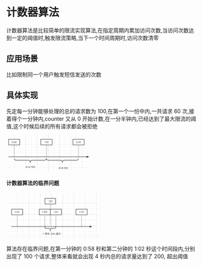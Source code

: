 # 计数器算法

计数器算法是比较简单的限流实现算法,在指定周期内累加访问次数,当访问次数达到一定的阈值时,触发限流策略,当下一个时间周期时,访问次数清零

## 应用场景

比如限制同一个用户触发短信发送的次数

## 具体实现

先定每一分钟能够处理的总的请求数为 100,在第一个一份中内,一共请求 60 次,接着得个一分钟内,counter 又从 0 开始计数,在一分半钟内,已经达到了最大限流的阈值,这个时候后续的所有请求都会被拒绝



 <img src="../../assets/image-20200621143912885.png" alt="image-20200621143912885" style="zoom: 50%;" />

#### 计数器算法的临界问题



<img src="../../assets/image-20200621144156363.png" alt="image-20200621144156363" style="zoom:50%;" />

算法存在临界问题,在第一分钟的 0:58 秒和第二分钟的 1:02 秒这个时间段内,分别出现了 100 个请求,整体来看就会出现 4 秒内总的请求量达到了 200, 超出阈值